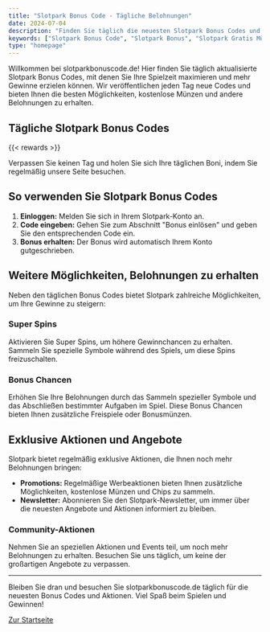 ```yaml
---
title: "Slotpark Bonus Code - Tägliche Belohnungen"
date: 2024-07-04
description: "Finden Sie täglich die neuesten Slotpark Bonus Codes und nutzen Sie exklusive Angebote, um Ihr Spielerlebnis zu verbessern."
keywords: ["Slotpark Bonus Code", "Slotpark Bonus", "Slotpark Gratis Münzen", "Slotpark tägliche Boni"]
type: "homepage"
---
```


Willkommen bei slotparkbonuscode.de! Hier finden Sie täglich aktualisierte Slotpark Bonus Codes, mit denen Sie Ihre Spielzeit maximieren und mehr Gewinne erzielen können. Wir veröffentlichen jeden Tag neue Codes und bieten Ihnen die besten Möglichkeiten, kostenlose Münzen und andere Belohnungen zu erhalten.

## Tägliche Slotpark Bonus Codes

{{< rewards >}}

Verpassen Sie keinen Tag und holen Sie sich Ihre täglichen Boni, indem Sie regelmäßig unsere Seite besuchen.

## So verwenden Sie Slotpark Bonus Codes

1. **Einloggen:** Melden Sie sich in Ihrem Slotpark-Konto an.
2. **Code eingeben:** Gehen Sie zum Abschnitt "Bonus einlösen" und geben Sie den entsprechenden Code ein.
3. **Bonus erhalten:** Der Bonus wird automatisch Ihrem Konto gutgeschrieben.

## Weitere Möglichkeiten, Belohnungen zu erhalten

Neben den täglichen Bonus Codes bietet Slotpark zahlreiche Möglichkeiten, um Ihre Gewinne zu steigern:

### Super Spins

Aktivieren Sie Super Spins, um höhere Gewinnchancen zu erhalten. Sammeln Sie spezielle Symbole während des Spiels, um diese Spins freizuschalten.

### Bonus Chancen

Erhöhen Sie Ihre Belohnungen durch das Sammeln spezieller Symbole und das Abschließen bestimmter Aufgaben im Spiel. Diese Bonus Chancen bieten Ihnen zusätzliche Freispiele oder Bonusmünzen.

## Exklusive Aktionen und Angebote

Slotpark bietet regelmäßig exklusive Aktionen, die Ihnen noch mehr Belohnungen bringen:

- **Promotions:** Regelmäßige Werbeaktionen bieten Ihnen zusätzliche Möglichkeiten, kostenlose Münzen und Chips zu sammeln.
- **Newsletter:** Abonnieren Sie den Slotpark-Newsletter, um immer über die neuesten Angebote und Aktionen informiert zu bleiben.

### Community-Aktionen

Nehmen Sie an speziellen Aktionen und Events teil, um noch mehr Belohnungen zu erhalten. Besuchen Sie uns täglich, um keine der großartigen Angebote zu verpassen.

---

Bleiben Sie dran und besuchen Sie slotparkbonuscode.de täglich für die neuesten Bonus Codes und Aktionen. Viel Spaß beim Spielen und Gewinnen!

[Zur Startseite](#)